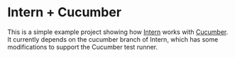 # Intern + Cucumber

This is a simple example project showing how [Intern](https://github.com/theintern/intern) works with [Cucumber](https://github.com/cucumber/cucumber-js). It currently depends on the cucumber branch of Intern, which has some modifications to support the Cucumber test runner.
